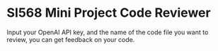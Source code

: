 # SI568 Mini Project Code Reviewer

Input your OpenAI API key, and the name of the code file you want to review, you can get feedback on your code.
